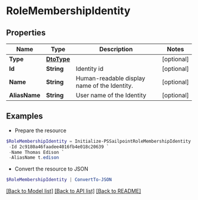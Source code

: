 # RoleMembershipIdentity
## Properties

Name | Type | Description | Notes
------------ | ------------- | ------------- | -------------
**Type** | [**DtoType**](DtoType.md) |  | [optional] 
**Id** | **String** | Identity id | [optional] 
**Name** | **String** | Human-readable display name of the Identity. | [optional] 
**AliasName** | **String** | User name of the Identity | [optional] 

## Examples

- Prepare the resource
```powershell
$RoleMembershipIdentity = Initialize-PSSailpointRoleMembershipIdentity  -Type null `
 -Id 2c9180a46faadee4016fb4e018c20639 `
 -Name Thomas Edison `
 -AliasName t.edison
```

- Convert the resource to JSON
```powershell
$RoleMembershipIdentity | ConvertTo-JSON
```

[[Back to Model list]](../README.md#documentation-for-models) [[Back to API list]](../README.md#documentation-for-api-endpoints) [[Back to README]](../README.md)

